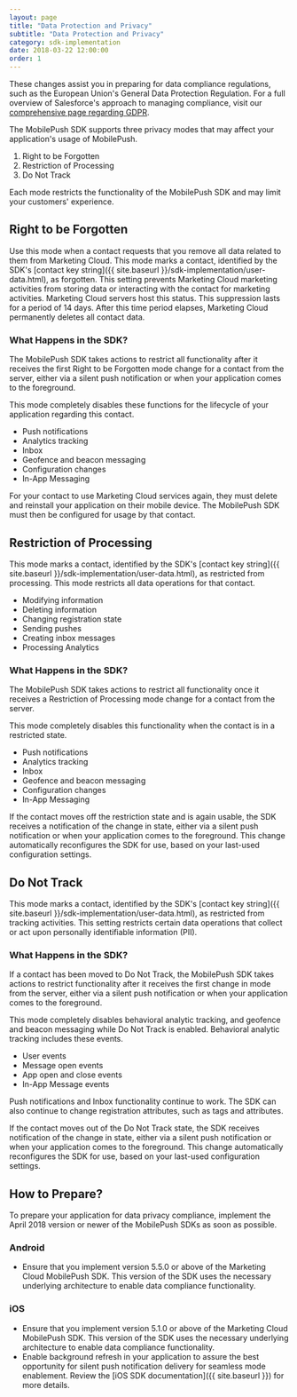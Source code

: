 ```yaml
---
layout: page
title: "Data Protection and Privacy"
subtitle: "Data Protection and Privacy"
category: sdk-implementation
date: 2018-03-22 12:00:00
order: 1
---
```

These changes assist you in preparing for data compliance regulations, such as the European Union's General Data Protection Regulation. For a full overview of Salesforce's approach to managing compliance, visit our [comprehensive page regarding GDPR](https://www.salesforce.com/gdpr/overview/).

The MobilePush SDK supports three privacy modes that may affect your application's usage of MobilePush.
1. Right to be Forgotten
1. Restriction of Processing
1. Do Not Track

Each mode restricts the functionality of the MobilePush SDK and may limit your customers' experience.

## Right to be Forgotten
Use this mode when a contact requests that you remove all data related to them from Marketing Cloud. This mode marks a contact, identified by the SDK's [contact key string]({{ site.baseurl }}/sdk-implementation/user-data.html), as forgotten. This setting prevents Marketing Cloud marketing activities from storing data or interacting with the contact for marketing activities. Marketing Cloud servers host this status. This suppression lasts for a period of 14 days. After this time period elapses, Marketing Cloud permanently deletes all contact data.

### What Happens in the SDK?
The MobilePush SDK takes actions to restrict all functionality after it receives the first Right to be Forgotten mode change for a contact from the server, either via a silent push notification or when your application comes to the foreground.

This mode completely disables these functions for the lifecycle of your application regarding this contact.

* Push notifications
* Analytics tracking
* Inbox
* Geofence and beacon messaging
* Configuration changes
* In-App Messaging

For your contact to use Marketing Cloud services again, they must delete and reinstall your application on their mobile device. The MobilePush SDK must then be configured for usage by that contact.

## Restriction of Processing
This mode marks a contact, identified by the SDK's [contact key string]({{ site.baseurl }}/sdk-implementation/user-data.html), as restricted from processing. This mode restricts all data operations for that contact.

* Modifying information
* Deleting information
* Changing registration state
* Sending pushes
* Creating inbox messages
* Processing Analytics

### What Happens in the SDK?
The MobilePush SDK takes actions to restrict all functionality once it receives a Restriction of Processing mode change for a contact from the server.

This mode completely disables this functionality when the contact is in a restricted state.

* Push notifications
* Analytics tracking
* Inbox
* Geofence and beacon messaging
* Configuration changes
* In-App Messaging

If the contact moves off the restriction state and is again usable, the SDK receives a notification of the change in state, either via a silent push notification or when your application comes to the foreground. This change automatically reconfigures the SDK for use, based on your last-used configuration settings.

## Do Not Track
This mode marks a contact, identified by the SDK's [contact key string]({{ site.baseurl }}/sdk-implementation/user-data.html), as restricted from tracking activities. This setting restricts certain data operations that collect or act upon personally identifiable information (PII).

### What Happens in the SDK?
If a contact has been moved to Do Not Track, the MobilePush SDK takes actions to restrict functionality after it receives the first change in mode from the server, either via a silent push notification or when your application comes to the foreground.

This mode completely disables behavioral analytic tracking, and geofence and beacon messaging while Do Not Track is enabled. Behavioral analytic tracking includes these events.

* User events
* Message open events
* App open and close events
* In-App Message events

Push notifications and Inbox functionality continue to work. The SDK can also continue to change registration attributes, such as tags and attributes.

If the contact moves out of the Do Not Track state, the SDK receives notification of the change in state, either via a silent push notification or when your application comes to the foreground. This change automatically reconfigures the SDK for use, based on your last-used configuration settings.

## How to Prepare?
To prepare your application for data privacy compliance, implement the April 2018 version or newer of the MobilePush SDKs as soon as possible.

### Android
* Ensure that you implement version 5.5.0 or above of the Marketing Cloud MobilePush SDK. This version of the SDK uses the necessary underlying architecture to enable data compliance functionality.

### iOS
* Ensure that you implement version 5.1.0 or above of the Marketing Cloud MobilePush SDK. This version of the SDK uses the necessary underlying architecture to enable data compliance functionality.
* Enable background refresh in your application to assure the best opportunity for silent push notification delivery for seamless mode enablement. Review the [iOS SDK documentation]({{ site.baseurl }}) for more details.
